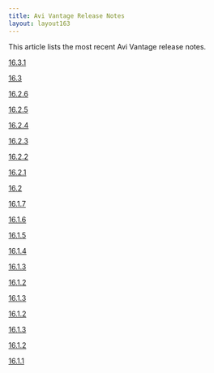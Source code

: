 ```yaml
---
title: Avi Vantage Release Notes
layout: layout163
---
```

This article lists the most recent Avi Vantage release notes.

<a href="{% vpath %}/avi-vantage-16-3-1-release-notes/">16.3.1</a>

<a href="{% vpath %}/avi-vantage-16-3-release-notes/">16.3</a>

<a href="{% vpath %}/avi-vantage-16-2-6-release-notes/">16.2.6</a>

<a href="{% vpath %}/avi-vantage-16-2-5-release-notes/">16.2.5</a>

<a href="{% vpath %}/avi-vantage-16-2-4-release-notes/">16.2.4</a>

<a href="{% vpath %}/avi-vantage-16-2-3-release-notes/">16.2.3</a>

<a href="{% vpath %}/avi-vantage-16-2-2-release-notes/">16.2.2</a>

<a href="{% vpath %}/avi-vantage-16-2-1-release-notes/">16.2.1</a>

<a href="{% vpath %}/avi-vantage-16-2-release-notes/">16.2</a>

<a href="{% vpath %}/avi-vantage-16-1-7-release-notes/">16.1.7</a>

<a href="{% vpath %}/avi-vantage-16-1-6-release-notes/">16.1.6</a>

<a href="{% vpath %}/avi-vantage-16-1-5-release-notes/">16.1.5</a>

<a href="{% vpath %}/avi-vantage-16-1-4-release-notes/">16.1.4</a>

<a href="{% vpath %}/avi-vantage-16-1-3-release-notes/">16.1.3</a>

<a href="{% vpath %}/avi-vantage-16-1-2-release-notes/">16.1.2</a>

<a href="{% vpath %}/avi-vantage-16-1-3-release-notes/">16.1.3</a>

<a href="{% vpath %}/avi-vantage-16-1-2-release-notes/">16.1.2</a>

<a href="{% vpath %}/avi-vantage-16-1-3-release-notes/">16.1.3</a>

<a href="{% vpath %}/avi-vantage-16-1-2-release-notes/">16.1.2</a>

<a href="{% vpath %}/avi-vantage-16-1-6-release-notes/">16.1.1</a>
